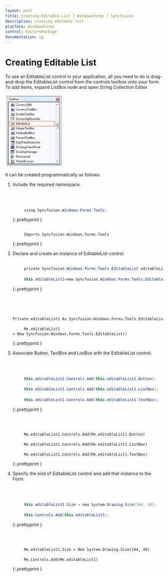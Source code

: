 ```yaml
---
layout: post
title: Creating-Editable-List | WindowsForms | Syncfusion
description: creating editable list
platform: WindowsForms
control: EditorsPackage
documentation: ug
---
```


# Creating Editable List

To use an EditableList control in your application, all you need to do is drag-and-drop the EditableList control from the controls toolbox onto your form. To add items, expand ListBox node and open String Collection Editor.

![](Creating-Editable-List_images/Creating-Editable-List_img1.png)



It can be created programmatically as follows.

1. Include the required namespace.

   ~~~ cs



		using Syncfusion.Windows.Forms.Tools;

   ~~~
   {:.prettyprint }

   ~~~ vbnet

		Imports Syncfusion.Windows.Forms.Tools

   ~~~
   {:.prettyprint }

2. Declare and create an instance of EditableList control.

   ~~~ cs

		private Syncfusion.Windows.Forms.Tools.EditableList editableList1;

		this.editableList1=new Syncfusion.Windows.Forms.Tools.EditableList();

   ~~~
   {:.prettyprint }

   ~~~ vbnet



		Private editableList1 As Syncfusion.Windows.Forms.Tools.EditableList

		Me.editableList1 = New Syncfusion.Windows.Forms.Tools.EditableList()

   ~~~
   {:.prettyprint }

3. Associate Button, TextBox and ListBox with the EditableList control.

   ~~~ cs



		this.editableList1.Controls.Add(this.editableList1.Button);

		this.editableList1.Controls.Add(this.editableList1.ListBox);

		this.editableList1.Controls.Add(this.editableList1.TextBox);

   ~~~
   {:.prettyprint }

   ~~~ vbnet



		Me.editableList1.Controls.Add(Me.editableList1.Button)

		Me.editableList1.Controls.Add(Me.editableList1.ListBox)

		Me.editableList1.Controls.Add(Me.editableList1.TextBox)

   ~~~
   {:.prettyprint }

4. Specify the size of EditableList control and add that instance to the Form.

   ~~~ cs



		this.editableList1.Size = new System.Drawing.Size(144, 40);

		this.Controls.Add(this.editableList1);

   ~~~
   {:.prettyprint }

   ~~~ vbnet



		Me.editableList1.Size = New System.Drawing.Size(144, 40)

		Me.Controls.Add(Me.editableList1)

   ~~~
   {:.prettyprint }

